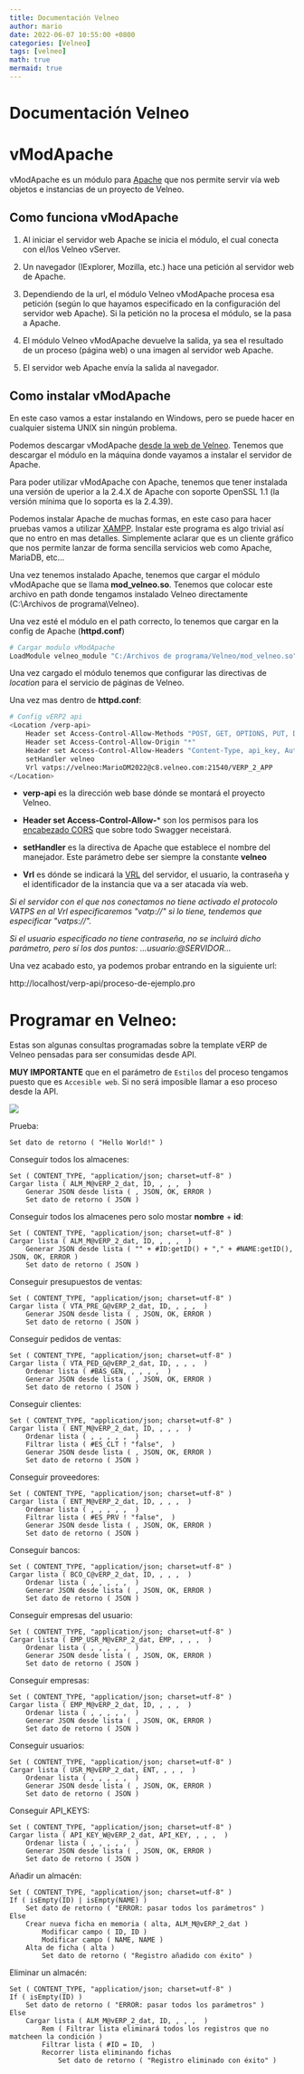 ```yaml
---
title: Documentación Velneo
author: mario
date: 2022-06-07 10:55:00 +0800
categories: [Velneo]
tags: [velneo]
math: true
mermaid: true
---
```


Documentación Velneo
=====================

#  vModApache

vModApache es un módulo para [Apache](https://httpd.apache.org/) que nos permite servir vía web objetos e instancias de un proyecto de Velneo.

## Como funciona vModApache

1. Al iniciar el servidor web Apache se inicia el módulo, el cual conecta con el/los Velneo vServer.

2. Un navegador (IExplorer, Mozilla, etc.) hace una petición al servidor web de Apache.

3. Dependiendo de la url, el módulo Velneo vModApache procesa esa petición (según lo que hayamos especificado en la configuración del servidor web Apache). Si la petición no la procesa el módulo, se la pasa a Apache.

4. El módulo Velneo vModApache devuelve la salida, ya sea el resultado de un proceso (página web) o una imagen al servidor web Apache.

5. El servidor web Apache envía la salida al navegador.

## Como instalar vModApache

En este caso vamos a estar instalando en Windows, pero se puede hacer en cualquier sistema UNIX sin ningún problema.

Podemos descargar vModApache [desde la web de Velneo](https://velneo.es/mi-velneo/descargas/). Tenemos que descargar el módulo en la máquina donde vayamos a instalar el servidor de Apache.

Para poder utilizar vModApache con Apache, tenemos que tener instalada una versión de uperior a la 2.4.X de Apache con soporte OpenSSL 1.1 (la versión mínima que lo soporta es la 2.4.39).

Podemos instalar Apache de muchas formas, en este caso para hacer pruebas vamos a utilizar [XAMPP](https://www.apachefriends.org/es/index.html). Instalar este programa es algo trivial así que no entro en mas detalles. Simplemente aclarar que es un cliente gráfico que nos permite lanzar de forma sencilla servicios web como Apache, MariaDB, etc...

Una vez tenemos instalado Apache, tenemos que cargar el módulo vModApache que se llama **mod_velneo.so**. Tenemos que colocar este archivo en path donde tengamos instalado Velneo directamente (C:\Archivos de programa\Velneo).

Una vez esté el módulo en el path correcto, lo tenemos que cargar en la config de Apache (**httpd.conf**)

```bash
# Cargar modulo vModApache
LoadModule velneo_module "C:/Archivos de programa/Velneo/mod_velneo.so"
```

Una vez cargado el módulo tenemos que configurar las directivas de *location* para el servicio de páginas de Velneo.

Una vez mas dentro de **httpd.conf**:

```bash
# Config vERP2 api
<Location /verp-api>
    Header set Access-Control-Allow-Methods "POST, GET, OPTIONS, PUT, DELETE"
    Header set Access-Control-Allow-Origin "*"
    Header set Access-Control-Allow-Headers "Content-Type, api_key, Authorization"
    setHandler velneo
    Vrl vatps://velneo:MarioDM2022@c8.velneo.com:21540/VERP_2_APP
</Location>
```

- **verp-api** es la dirección web base dónde se montará el proyecto Velneo.

- **Header set Access-Control-Allow-*** son los permisos para los [encabezado CORS](https://es.wikipedia.org/wiki/Intercambio_de_recursos_de_origen_cruzado) que sobre todo Swagger neceistará.

- **setHandler** es la directiva de Apache que establece el nombre del manejador. Este parámetro debe ser siempre la constante **velneo**

- **Vrl** es dónde se indicará la [VRL](https://doc.velneo.com/velneo-vserver/funcionalidades/protocolo-vatps) del servidor, el usuario, la contraseña y el identificador de la instancia que va a ser atacada vía web.

*Si el servidor con el que nos conectamos no tiene activado el protocolo VATPS en al Vrl especificaremos "vatp://" si lo tiene, tendemos que especificar "vatps://".*

*Si el usuario especificado no tiene contraseña, no se incluirá dicho parámetro, pero sí los dos puntos: …usuario:@SERVIDOR…*

Una vez acabado esto, ya podemos probar entrando en la siguiente url:

http://localhost/verp-api/proceso-de-ejemplo.pro

# Programar en Velneo:

Estas son algunas consultas programadas sobre la template vERP de Velneo pensadas para ser consumidas desde API.

**MUY IMPORTANTE** que en el parámetro de ``Estilos`` del proceso tengamos puesto que es ``Accesible web``. Si no será imposible llamar a eso proceso desde la API.

![](https://i.imgur.com/3SpMRX1.png)

Prueba:

```
Set dato de retorno ( "Hello World!" )
```

Conseguir todos los almacenes:

```
Set ( CONTENT_TYPE, "application/json; charset=utf-8" )
Cargar lista ( ALM_M@vERP_2_dat, ID, , , ,  )
	Generar JSON desde lista ( , JSON, OK, ERROR )
	Set dato de retorno ( JSON )
```

Conseguir todos los almacenes pero solo mostar **nombre** + **id**:

```
Set ( CONTENT_TYPE, "application/json; charset=utf-8" )
Cargar lista ( ALM_M@vERP_2_dat, ID, , , ,  )
	Generar JSON desde lista ( "" + #ID:getID() + "," + #NAME:getID(), JSON, OK, ERROR )
	Set dato de retorno ( JSON )
```

Conseguir presupuestos de ventas:

```
Set ( CONTENT_TYPE, "application/json; charset=utf-8" )
Cargar lista ( VTA_PRE_G@vERP_2_dat, ID, , , ,  )
	Generar JSON desde lista ( , JSON, OK, ERROR )
	Set dato de retorno ( JSON )
```

Conseguir pedidos de ventas:

```
Set ( CONTENT_TYPE, "application/json; charset=utf-8" )
Cargar lista ( VTA_PED_G@vERP_2_dat, ID, , , ,  )
	Ordenar lista ( #BAS_GEN, , , , ,  )
	Generar JSON desde lista ( , JSON, OK, ERROR )
	Set dato de retorno ( JSON )
```

Conseguir clientes:

```
Set ( CONTENT_TYPE, "application/json; charset=utf-8" )
Cargar lista ( ENT_M@vERP_2_dat, ID, , , ,  )
	Ordenar lista ( , , , , ,  )
	Filtrar lista ( #ES_CLT ! "false",  )
	Generar JSON desde lista ( , JSON, OK, ERROR )
	Set dato de retorno ( JSON )
```

Conseguir proveedores:

```
Set ( CONTENT_TYPE, "application/json; charset=utf-8" )
Cargar lista ( ENT_M@vERP_2_dat, ID, , , ,  )
	Ordenar lista ( , , , , ,  )
	Filtrar lista ( #ES_PRV ! "false",  )
	Generar JSON desde lista ( , JSON, OK, ERROR )
	Set dato de retorno ( JSON )
```

Conseguir bancos:

```
Set ( CONTENT_TYPE, "application/json; charset=utf-8" )
Cargar lista ( BCO_C@vERP_2_dat, ID, , , ,  )
	Ordenar lista ( , , , , ,  )
	Generar JSON desde lista ( , JSON, OK, ERROR )
	Set dato de retorno ( JSON )
```

Conseguir empresas del usuario:

```
Set ( CONTENT_TYPE, "application/json; charset=utf-8" )
Cargar lista ( EMP_USR_M@vERP_2_dat, EMP, , , ,  )
	Ordenar lista ( , , , , ,  )
	Generar JSON desde lista ( , JSON, OK, ERROR )
	Set dato de retorno ( JSON )
```

Conseguir empresas:

```
Set ( CONTENT_TYPE, "application/json; charset=utf-8" )
Cargar lista ( EMP_M@vERP_2_dat, ID, , , ,  )
	Ordenar lista ( , , , , ,  )
	Generar JSON desde lista ( , JSON, OK, ERROR )
	Set dato de retorno ( JSON )
```

Conseguir usuarios:

```
Set ( CONTENT_TYPE, "application/json; charset=utf-8" )
Cargar lista ( USR_M@vERP_2_dat, ENT, , , ,  )
	Ordenar lista ( , , , , ,  )
	Generar JSON desde lista ( , JSON, OK, ERROR )
	Set dato de retorno ( JSON )
```

Conseguir API_KEYS:

```
Set ( CONTENT_TYPE, "application/json; charset=utf-8" )
Cargar lista ( API_KEY_W@vERP_2_dat, API_KEY, , , ,  )
	Ordenar lista ( , , , , ,  )
	Generar JSON desde lista ( , JSON, OK, ERROR )
	Set dato de retorno ( JSON )
```

Añadir un almacén:

```
Set ( CONTENT_TYPE, "application/json; charset=utf-8" )
If ( isEmpty(ID) | isEmpty(NAME) )
	Set dato de retorno ( "ERROR: pasar todos los parámetros" )
Else
	Crear nueva ficha en memoria ( alta, ALM_M@vERP_2_dat )
		Modificar campo ( ID, ID )
		Modificar campo ( NAME, NAME )
	Alta de ficha ( alta )
		Set dato de retorno ( "Registro añadido con éxito" )
```

Eliminar un almacén:

```
Set ( CONTENT_TYPE, "application/json; charset=utf-8" )
If ( isEmpty(ID) )
	Set dato de retorno ( "ERROR: pasar todos los parámetros" )
Else
	Cargar lista ( ALM_M@vERP_2_dat, ID, , , ,  )
		Rem ( Filtrar lista eliminará todos los registros que no matcheen la condición )
		Filtrar lista ( #ID = ID,  )
		Recorrer lista eliminando fichas
			Set dato de retorno ( "Registro eliminado con éxito" )
```